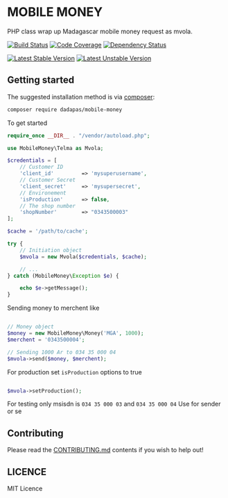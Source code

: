 # MOBILE MONEY
PHP class wrap up Madagascar mobile money request as mvola.

[![Build Status](https://travis-ci.org/dadapas/mobile-money.svg?branch=main)](https://travis-ci.org/dadapas/mobile-money)
[![Code Coverage](https://codecov.io/gh/dadapas/mobile-money/branch/master/graph/badge.svg)](https://codecov.io/gh/dadapas/mobile-money/branch/master)
[![Dependency Status](https://www.versioneye.com/package/php--dadapas--mobile-money/badge.svg)](https://www.versioneye.com/package/php--dadapas--mobile-money)

[![Latest Stable Version](https://poser.pugx.org/dadapas/mobile-money/v/stable.png)](https://packagist.org/packages/dadapas/mobile-money)
[![Latest Unstable Version](https://poser.pugx.org/dadapas/mobile-money/v/unstable.png)](https://packagist.org/packages/dadapas/mobile-money)


## Getting started

The suggested installation method is via [composer](https://getcomposer.org/):

```sh
composer require dadapas/mobile-money
```

To get started

```php
require_once __DIR__ . "/vendor/autoload.php";

use MobileMoney\Telma as Mvola;

$credentials = [
	// Customer ID
	'client_id'		 	=> 'mysuperusername',
	// Customer Secret
	'client_secret'		=> 'mysupersecret',
	// Environement
	'isProduction'		=> false,
	// The shop number
	'shopNumber'		=> "0343500003"
];

$cache = '/path/to/cache';

try {
	// Initiation object
	$mvola = new Mvola($credentials, $cache);

	// ...
} catch (MobileMoney\Exception $e) {

	echo $e->getMessage();
}

```

Sending money to merchent like
```php

// Money object 
$money = new MobileMoney\Money('MGA', 1000);
$merchent = '0343500004';

// Sending 1000 Ar to 034 35 000 04
$mvola->send($money, $merchent);
```

For production set `isProduction` options to true
```php

$mvola->setProduction();

```

For testing only msisdn is `034 35 000 03` and `034 35 000 04`
Use for sender or se

## Contributing

Please read the [CONTRIBUTING.md](CONTRIBUTING.md) contents if you wish to help out!


## LICENCE
MIT Licence